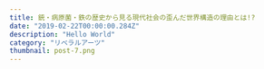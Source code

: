 ```yaml
---
title: 銃・病原菌・鉄の歴史から見る現代社会の歪んだ世界構造の理由とは!?
date: "2019-02-22T00:00:00.284Z"
description: "Hello World"
category: "リベラルアーツ"
thumbnail: post-7.png
---
```

